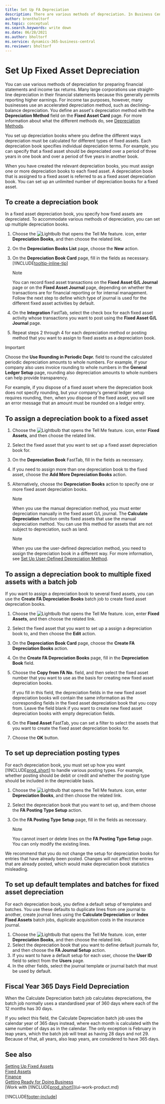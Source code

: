 ```yaml
---
title: Set Up FA Depreciation
description: There are various methods of depreciation. In Business Central you define an asset's depreciation method on the **Fixed Asset Card** page.
author: brentholtorf
ms.topic: conceptual
ms.search.keywords: write down
ms.date: 06/28/2021
ms.author: bholtorf
ms.service: dynamics-365-business-central
ms.reviewer: bholtorf
---
```


# Set Up Fixed Asset Depreciation

You can use various methods of depreciation for preparing financial statements and income tax returns. Many large corporations use straight-line depreciation in their financial statements because this generally permits reporting higher earnings. For income tax purposes, however, many businesses use an accelerated depreciation method, such as declining-balance depreciation. You define an asset's depreciation method with the **Depreciation Method** field on the **Fixed Asset Card** page. For more information about what the different methods do, see [Depreciation Methods](fa-depreciation-methods.md).

You set up depreciation books where you define the different ways depreciation must be calculated for different types of fixed assets. Each depreciation book specifies individual depreciation terms. For example, you can specify that a fixed asset should be depreciated over a period of three years in one book and over a period of five years in another book.

When you have created the relevant depreciation books, you must assign one or more depreciation books to each fixed asset. A depreciation book that is assigned to a fixed asset is referred to as a fixed asset depreciation book. You can set up an unlimited number of depreciation books for a fixed asset.  

## To create a depreciation book

In a fixed asset depreciation book, you specify how fixed assets are depreciated. To accommodate various methods of depreciation, you can set up multiple depreciation books.  

1. Choose the ![Lightbulb that opens the Tell Me feature.](media/ui-search/search_small.png "Tell me what you want to do") icon, enter **Depreciation Books**, and then choose the related link.
2. On the **Depreciation Books List** page, choose the **New** action.
3. On the **Depreciation Book Card** page, fill in the fields as necessary. [!INCLUDE[tooltip-inline-tip](includes/tooltip-inline-tip_md.md)]

    > [!NOTE]  
    > You can record fixed asset transactions on the **Fixed Asset G/L Journal** page or on the **Fixed Asset Journal** page, depending on whether the transactions are for financial reporting or for internal management. Follow the next step to define which type of journal is used for the different fixed asset activities by default.
4. On the **Integration** FastTab, select the check box for each fixed asset activity whose transactions you want to post using the **Fixed Asset G/L Journal** page.
5. Repeat steps 2 through 4 for each depreciation method or posting method that you want to assign to fixed assets as a depreciation book.

> [!IMPORTANT]
> Choose the **Use Rounding in Periodic Depr.** field to round the calculated periodic depreciation amounts to whole numbers. For example, if your company also uses invoice rounding to whole numbers in the **General Ledger Setup** page, rounding also depreciation amounts to whole numbers can help provide transparency.

For example, if you dispose of a fixed asset where the depreciation book does not specify rounding, but your company's general ledger setup requires rounding, then, when you dispose of the fixed asset, you will see an error message that an amount must be rounded on a ledger entry.  

## To assign a depreciation book to a fixed asset

1. Choose the ![Lightbulb that opens the Tell Me feature.](media/ui-search/search_small.png "Tell me what you want to do") icon, enter **Fixed Assets**, and then choose the related link.
2. Select the fixed asset that you want to set up a fixed asset depreciation book for.
3. On the **Depreciation Book** FastTab, fill in the fields as necessary.
4. If you need to assign more than one depreciation book to the fixed asset, choose the **Add More Depreciation Books** action.
5. Alternatively, choose the **Depreciation Books** action to specify one or more fixed asset depreciation books.

    > [!NOTE]  
    >   When you use the manual depreciation method, you must enter depreciation manually in the fixed asset G/L journal. The **Calculate Depreciation** function omits fixed assets that use the manual depreciation method. You can use this method for assets that are not subject to depreciation, such as land.

    > [!NOTE]  
    > When you use the user-defined depreciation method, you need to assign the depreciation book in a different way. For more information, see [Set Up User-Defined Depreciation Method](fa-how-setup-user-defined-depreciation-method.md).

## To assign a depreciation book to multiple fixed assets with a batch job

If you want to assign a depreciation book to several fixed assets, you can use the **Create FA Depreciation Books** batch job to create fixed asset depreciation books.  

1. Choose the ![Lightbulb that opens the Tell Me feature.](media/ui-search/search_small.png "Tell me what you want to do") icon, enter **Fixed Assets**, and then choose the related link.
2. Select the fixed asset that you want to set up a assign a depreciation book to, and then choose the **Edit** action.
3. On the **Depreciation Book Card** page, choose the **Create FA Depreciation Books** action.
4. On the **Create FA Depreciation Books** page, fill in the **Depreciation Book** field.
5. Choose the **Copy from FA No.** field, and then select the fixed asset number that you want to use as the basis for creating new fixed asset depreciation books.

    If you fill in this field, the depreciation fields in the new fixed asset depreciation books will contain the same information as the corresponding fields in the fixed asset depreciation book that you copy from. Leave the field blank if you want to create new fixed asset depreciation books with empty depreciation fields.  
6. On the **Fixed Asset** FastTab, you can set a filter to select the assets that you want to create the fixed asset depreciation books for.
7. Choose the **OK** button.

## To set up depreciation posting types

For each depreciation book, you must set up how you want [!INCLUDE[prod_short](includes/prod_short.md)] to handle various posting types. For example, whether posting should be debit or credit and whether the posting type should be included in the depreciable basis.  

1. Choose the ![Lightbulb that opens the Tell Me feature.](media/ui-search/search_small.png "Tell me what you want to do") icon, enter **Depreciation Books**, and then choose the related link.  
2. Select the depreciation book that you want to set up, and them choose the **FA Posting Type Setup** action.
3. On the **FA Posting Type Setup** page, fill in the fields as necessary.

    > [!NOTE]  
    >   You cannot insert or delete lines on the **FA Posting Type Setup** page. You can only modify the existing lines.

We recommend that you do not change the setup for depreciation books for entries that have already been posted. Changes will not affect the entries that are already posted, which would make depreciation book statistics misleading.

## To set up default templates and batches for fixed asset depreciation

For each depreciation book, you define a default setup of templates and batches. You use these defaults to duplicate lines from one journal to another, create journal lines using the **Calculate Depreciation** or **Index Fixed Assets** batch jobs, duplicate acquisition costs in the insurance journal.  

1. Choose the ![Lightbulb that opens the Tell Me feature.](media/ui-search/search_small.png "Tell me what you want to do") icon, enter **Depreciation Books**, and then choose the related link.  
2. Select the depreciation book that you want to define default journals for, and then choose the **FA Journal Setup** action.  
3. If you want to have a default setup for each user, choose the **User ID** field to select from the **Users** page.  
4. In the other fields, select the journal template or journal batch that must be used by default.  

## Fiscal Year 365 Days Field Depreciation

When the Calculate Depreciation batch job calculates depreciations, the batch job normally uses a standardised year of 360 days where each of the 12 months has 30 days.

If you select this field, the Calculate Depreciation batch job uses the calendar year of 365 days instead, where each month is calculated with the same number of days as in the calendar. The only exception is February in leap years, which the batch job will treat as having 28 days and not 29. Because of that, all years, also leap years, are considered to have 365 days.

## See also

[Setting Up Fixed Assets](fa-setup.md)  
[Fixed Assets](fa-manage.md)  
[Finance](finance.md)  
[Getting Ready for Doing Business](ui-get-ready-business.md)  
[Work with [!INCLUDE[prod_short](includes/prod_short.md)]](ui-work-product.md)


[!INCLUDE[footer-include](includes/footer-banner.md)]
